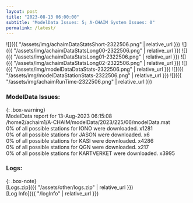 ```yaml
---
layout: post
title: "2023-08-13 06:00:00"
subtitle: "ModelData Issues: 5; A-CHAIM System Issues: 0"
permalink: /latest/
---
```


![]({{ "/assets/img/achaimDataStatsShort-2322506.png" | relative_url }})
![]({{ "/assets/img/achaimDataStatsLong00-2322506.png" | relative_url }})
![]({{ "/assets/img/achaimDataStatsLong01-2322506.png" | relative_url }})
![]({{ "/assets/img/achaimDataStatsLong02-2322506.png" | relative_url }})
![]({{ "/assets/img/modelDataDataStats-2322506.png" | relative_url }})
![]({{ "/assets/img/modelDataStationStats-2322506.png" | relative_url }})
![]({{ "/assets/img/achaimRunTime-2322506.png" | relative_url }})


### ModelData Issues:  
  
{: .box-warning}  
 ModelData report for 13-Aug-2023 06:15:08   
 /home2/achaim1/A-CHAIM/modelData/2023/225/06/modelData.mat   
 0% of all possible stations for IONO were downloaded. x1281   
 0% of all possible stations for JASON were downloaded. x6   
 0% of all possible stations for KASI were downloaded. x4286   
 0% of all possible stations for QGN were downloaded. x217   
 0% of all possible stations for KARTVERKET were downloaded. x3995   
  


### Logs:  
  
{: .box-note}  
[Logs.zip]({{ "/assets/other/logs.zip" | relative_url }})  
[Log Info]({{ "/logInfo" | relative_url }})  
